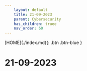 ```yaml
---
    layout: default
    title: 21-09-2023
    parent: Cybersecurity
    has_children: truee
    nav_order: 60
---
```


<span class="fs-1">
[HOME](./index.md){: .btn .btn-blue }
</span>

# 21-09-2023